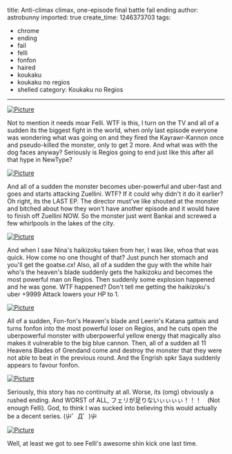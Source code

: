 title: Anti-climax climax, one-episode final battle fail ending
author: astrobunny
imported: true
create_time: 1246373703
tags:
- chrome
- ending
- fail
- felli
- fonfon
- haired
- koukaku
- koukaku no regios
- shelled
category: Koukaku no Regios
---
 [![](wp-uploads/2009/06/wpid-ayako-regios-24-lq-xvidmp3d8c3889d-1-500x284.jpg "Picture")](/images/wp-uploads/2009/06/wpid-ayako-regios-24-lq-xvidmp3d8c3889d-1.jpg)  
  
Not to mention it needs moar Felli. WTF is this, I turn on the TV and all of a sudden its the biggest fight in the world, when only last episode everyone was wondering what was going on and they fired the Kayrawr-Kannon once and pseudo-killed the monster, only to get 2 more. And what was with the dog faces anyway? Seriously is Regios going to end just like this after all that hype in NewType?  
<!--more-->  
 [![](wp-uploads/2009/06/wpid-ayako-regios-24-lq-xvidmp3d8c3889d-2-500x284.jpg "Picture")](/images/wp-uploads/2009/06/wpid-ayako-regios-24-lq-xvidmp3d8c3889d-2.jpg)  
  
And all of a sudden the monster becomes uber-powerful and uber-fast and goes and starts attacking Zuellini. WTF? If it could why didn't it do it earlier? Oh right, its the LAST EP. The director must've like shouted at the monster and bitched about how they won't have another episode and it would have to finish off Zuellini NOW. So the monster just went Bankai and screwed a few whirlpools in the lakes of the city.  
  
 [![](wp-uploads/2009/06/wpid-ayako-regios-24-lq-xvidmp3d8c3889d-3-500x284.jpg "Picture")](/images/wp-uploads/2009/06/wpid-ayako-regios-24-lq-xvidmp3d8c3889d-3.jpg)  
  
And when I saw Nina's haikizoku taken from her, I was like, whoa that was quick. How come no one thought of that? Just punch her stomach and you'll get the goatse.cx! Also, all of a sudden the guy with the white hair who's the heaven's blade suddenly gets the haikizoku and becomes the most powerful man on Regios. Then suddenly some explosion happened and he was gone. WTF happened? Don't tell me getting the haikizoku's uber +9999 Attack lowers your HP to 1.  
  
 [![](wp-uploads/2009/06/wpid-ayako-regios-24-lq-xvidmp3d8c3889d-4-500x284.jpg "Picture")](/images/wp-uploads/2009/06/wpid-ayako-regios-24-lq-xvidmp3d8c3889d-4.jpg)  
  
All of a sudden, Fon-fon's Heaven's blade and Leerin's Katana gattais and turns fonfon into the most powerful loser on Regios, and he cuts open the uberpowerful monster with uberpowerful yellow energy that magically also makes it vulnerable to the big blue cannon. Then, all of a sudden all 11 Heavens Blades of Grendand come and destroy the monster that they were not able to beat in the previous round. And the Engrish spkr Saya suddenly appears to favour fonfon.  
  
 [![](wp-uploads/2009/06/wpid-ayako-regios-24-lq-xvidmp3d8c3889d-6-500x284.jpg "Picture")](/images/wp-uploads/2009/06/wpid-ayako-regios-24-lq-xvidmp3d8c3889d-6.jpg)  
  
Seriously, this story has no continuity at all. Worse, its (omg) obviously a rushed ending. And WORST of ALL, フェリが足りないぃぃぃぃ！！！　(Not enough Felli). God, to think I was sucked into believing this would actually be a decent series. (屮゜Д゜)屮  
  
 [![](wp-uploads/2009/06/wpid-ayako-regios-24-lq-xvidmp3d8c3889d-7-500x284.jpg "Picture")](/images/wp-uploads/2009/06/wpid-ayako-regios-24-lq-xvidmp3d8c3889d-7.jpg)  
  
Well, at least we got to see Felli's awesome shin kick one last time.